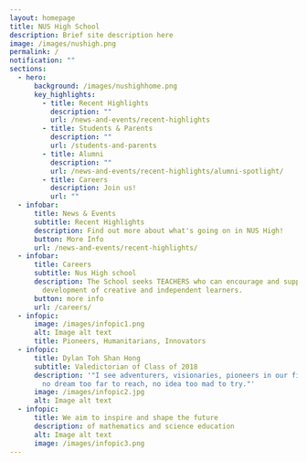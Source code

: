 ```yaml
---
layout: homepage
title: NUS High School
description: Brief site description here
image: /images/nushigh.png
permalink: /
notification: ""
sections:
  - hero:
      background: /images/nushighhome.png
      key_highlights:
        - title: Recent Highlights
          description: ""
          url: /news-and-events/recent-highlights
        - title: Students & Parents
          description: ""
          url: /students-and-parents
        - title: Alumni
          description: ""
          url: /news-and-events/recent-highlights/alumni-spotlight/
        - title: Careers
          description: Join us!
          url: ""
  - infobar:
      title: News & Events
      subtitle: Recent Highlights
      description: Find out more about what's going on in NUS High!
      button: More Info
      url: /news-and-events/recent-highlights/
  - infobar:
      title: Careers
      subtitle: Nus High school
      description: The School seeks TEACHERS who can encourage and support the
        development of creative and independent learners.
      button: more info
      url: /careers/
  - infopic:
      image: /images/infopic1.png
      alt: Image alt text
      title: Pioneers, Humanitarians, Innovators
  - infopic:
      title: Dylan Toh Shan Hong
      subtitle: Valedictorian of Class of 2018
      description: '"I see adventurers, visionaries, pioneers in our field of work ...
        no dream too far to reach, no idea too mad to try."'
      image: /images/infopic2.jpg
      alt: Image alt text
  - infopic:
      title: We aim to inspire and shape the future
      description: of mathematics and science education
      alt: Image alt text
      image: /images/infopic3.png
---
```

